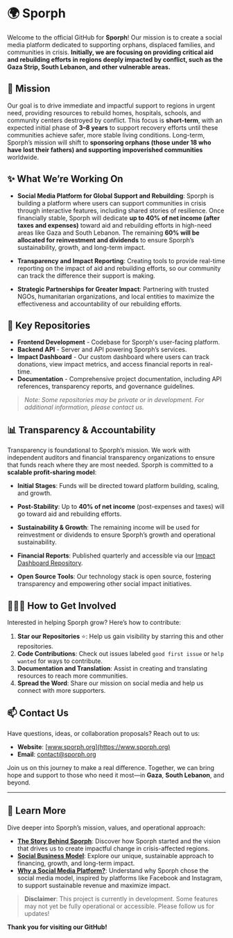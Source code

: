 # 🌍 Sporph

Welcome to the official GitHub for **Sporph**! Our mission is to create a social media platform dedicated to supporting orphans, displaced families, and communities in crisis. **Initially, we are focusing on providing critical aid and rebuilding efforts in regions deeply impacted by conflict, such as the **Gaza Strip**, **South Lebanon**, and other vulnerable areas.**

## 🎯 Mission

Our goal is to drive immediate and impactful support to regions in urgent need, providing resources to rebuild homes, hospitals, schools, and community centers destroyed by conflict. This focus is **short-term**, with an expected initial phase of **3–8 years** to support recovery efforts until these communities achieve safer, more stable living conditions. Long-term, Sporph’s mission will shift to **sponsoring orphans (those under 18 who have lost their fathers) and supporting impoverished communities** worldwide.

## ✨ What We’re Working On

- **Social Media Platform for Global Support and Rebuilding**: Sporph is building a platform where users can support communities in crisis through interactive features, including shared stories of resilience. Once financially stable, Sporph will dedicate **up to 40% of net income (after taxes and expenses)** toward aid and rebuilding efforts in high-need areas like Gaza and South Lebanon. The remaining **60% will be allocated for reinvestment and dividends** to ensure Sporph’s sustainability, growth, and long-term impact.

- **Transparency and Impact Reporting**: Creating tools to provide real-time reporting on the impact of aid and rebuilding efforts, so our community can track the difference their support is making.

- **Strategic Partnerships for Greater Impact**: Partnering with trusted NGOs, humanitarian organizations, and local entities to maximize the effectiveness and accountability of our rebuilding efforts.

## 🚀 Key Repositories

- **Frontend Development** - Codebase for Sporph's user-facing platform.
- **Backend API** - Server and API powering Sporph’s services.
- **Impact Dashboard** - Our custom dashboard where users can track donations, view impact metrics, and access financial reports in real-time.
- **Documentation** - Comprehensive project documentation, including API references, transparency reports, and governance guidelines.

> *Note: Some repositories may be private or in development. For additional information, please contact us.*

## 📊 Transparency & Accountability

Transparency is foundational to Sporph’s mission. We work with independent auditors and financial transparency organizations to ensure that funds reach where they are most needed. Sporph is committed to a **scalable profit-sharing model**:

- **Initial Stages**: Funds will be directed toward platform building, scaling, and growth.
- **Post-Stability**: Up to **40% of net income** (post-expenses and taxes) will go toward aid and rebuilding efforts.
- **Sustainability & Growth**: The remaining income will be used for reinvestment or dividends to ensure Sporph’s growth and operational sustainability.

- **Financial Reports**: Published quarterly and accessible via our [Impact Dashboard Repository](#).
- **Open Source Tools**: Our technology stack is open source, fostering transparency and empowering other social impact initiatives.

## 🧑‍🤝‍🧑 How to Get Involved

Interested in helping Sporph grow? Here’s how to contribute:

1. **Star our Repositories** ⭐: Help us gain visibility by starring this and other repositories.
2. **Code Contributions**: Check out issues labeled `good first issue` or `help wanted` for ways to contribute.
3. **Documentation and Translation**: Assist in creating and translating resources to reach more communities.
4. **Spread the Word**: Share our mission on social media and help us connect with more supporters.

## 📫 Contact Us

Have questions, ideas, or collaboration proposals? Reach out to us:

- **Website**: [www.sporph.org](https://www.sporph.org)
- **Email**: contact@sporph.org

Join us on this journey to make a real difference. Together, we can bring hope and support to those who need it most—in **Gaza**, **South Lebanon**, and beyond.

---

## 📖 Learn More

Dive deeper into Sporph’s mission, values, and operational approach:

- **[The Story Behind Sporph](./OUR_STORY.md)**: Discover how Sporph started and the vision that drives us to create impactful change in crisis-affected regions.
- **[Social Business Model](./SOCIAL_BUSINESS_MODEL.md)**: Explore our unique, sustainable approach to financing, growth, and long-term impact.
- **[Why a Social Media Platform?](./WHY_SOCIAL_MEDIA_MODEL.md)**: Understand why Sporph chose the social media model, inspired by platforms like Facebook and Instagram, to support sustainable revenue and maximize impact.

> **Disclaimer**: This project is currently in development. Some features may not yet be fully operational or accessible. Please follow us for updates!

**Thank you for visiting our GitHub!**

